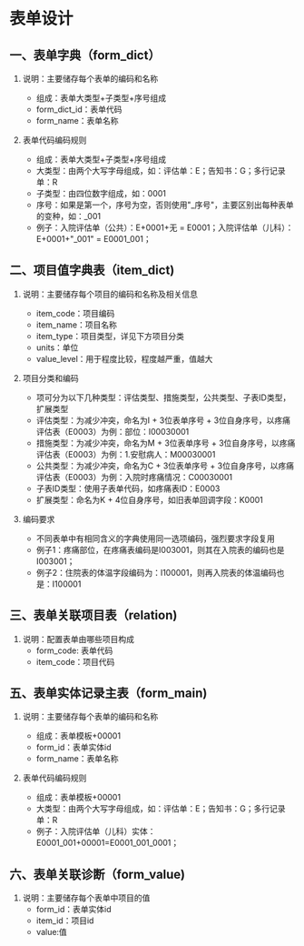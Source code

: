 # 表单设计 #
## 一、表单字典（form_dict） ##

1. 说明：主要储存每个表单的编码和名称
   * 组成：表单大类型+子类型+序号组成
   * form_dict_id：表单代码
   * form_name：表单名称

2. 表单代码编码规则
   * 组成：表单大类型+子类型+序号组成
   * 大类型：由两个大写字母组成，如：评估单：E；告知书：G；多行记录单：R
   * 子类型：由四位数字组成，如：0001
   * 序号：如果是第一个，序号为空，否则使用"_序号"，主要区别出每种表单的变种，如：_001
   * 例子：入院评估单（公共）：E+0001+无 = E0001；入院评估单（儿科）：E+0001+"_001" = E0001_001；

## 二、项目值字典表（item_dict)  ##

1. 说明：主要储存每个项目的编码和名称及相关信息
   * item_code：项目编码
   * item_name：项目名称
   * item_type：项目类型，详见下方项目分类
   * units：单位  
   * value_level：用于程度比较，程度越严重，值越大

2. 项目分类和编码
   * 项可分为以下几种类型：评估类型、措施类型，公共类型、子表ID类型，扩展类型
   * 评估类型：为减少冲突，命名为I + 3位表单序号 + 3位自身序号，以疼痛评估表（E0003）为例：部位：I00030001
   * 措施类型：为减少冲突，命名为M + 3位表单序号 + 3位自身序号，以疼痛评估表（E0003）为例：1.安慰病人：M00030001
   * 公共类型：为减少冲突，命名为C + 3位表单序号 + 3位自身序号，以疼痛评估表（E0003）为例：入院时疼痛情况：C00030001
   * 子表ID类型：使用子表单代码，如疼痛表ID：E0003
   * 扩展类型：命名为K + 4位自身序号，如旧表单回调字段：K0001

3. 编码要求
   * 不同表单中有相同含义的字典使用同一选项编码，强烈要求字段复用
   * 例子1：疼痛部位，在疼痛表编码是I003001，则其在入院表的编码也是I003001；
   * 例子2：住院表的体温字段编码为：I100001，则再入院表的体温编码也是：I100001

## 三、表单关联项目表（relation)  ##

1. 说明：配置表单由哪些项目构成
   * form_code: 表单代码
   * item_code：项目代码


## 五、表单实体记录主表（form_main)  ##

1. 说明：主要储存每个表单的编码和名称
   * 组成：表单模板+00001
   * form_id：表单实体id
   * form_name：表单名称

2. 表单代码编码规则
   * 组成：表单模板+00001
   * 大类型：由两个大写字母组成，如：评估单：E；告知书：G；多行记录单：R
   * 例子：入院评估单（儿科）实体： E0001_001+00001=E0001_001_0001；

## 六、表单关联诊断（form_value)  ##

1. 说明：主要储存每个表单中项目的值
   * form_id：表单实体id
   * item_id：项目id
   * value:值


